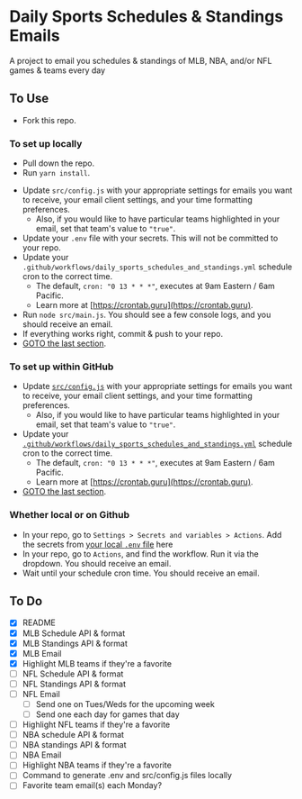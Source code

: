 # Daily Sports Schedules & Standings Emails

A project to email you schedules & standings of MLB, NBA, and/or NFL games & teams every day

## To Use


- Fork this repo.

### To set up locally

- Pull down the repo.
- Run `yarn install`.
<!-- - Run `you still need to make this, Nic` to configure -->
- Update `src/config.js` with your appropriate settings for emails you want to receive, your email client settings, and your time formatting preferences.
  - Also, if you would like to have particular teams highlighted in your email, set that team's value to `"true"`.
- Update your `.env` file with your secrets. This will not be committed to your repo.
- Update your `.github/workflows/daily_sports_schedules_and_standings.yml` schedule cron to the correct time.
  - The default, `cron: "0 13 * * *"`, executes at 9am Eastern / 6am Pacific.
  - Learn more at [https://crontab.guru](https://crontab.guru).
- Run `node src/main.js`. You should see a few console logs, and you should receive an email.
- If everything works right, commit & push to your repo.
- [GOTO the last section](#whether-local-or-on-github).

### To set up within GitHub

- Update [`src/config.js`](src/config.js) with your appropriate settings for emails you want to receive, your email client settings, and your time formatting preferences.
  - Also, if you would like to have particular teams highlighted in your email, set that team's value to `"true"`.
- Update your [`.github/workflows/daily_sports_schedules_and_standings.yml`](.github/workflows/daily_sports_schedules_and_standings.yml) schedule cron to the correct time.
  - The default, `cron: "0 13 * * *"`, executes at 9am Eastern / 6am Pacific.
  - Learn more at [https://crontab.guru](https://crontab.guru).
- [GOTO the last section](#whether-local-or-on-github).

### Whether local or on Github

- In your repo, go to `Settings > Secrets and variables > Actions`. Add the secrets from [your local `.env` file](.env) here
- In your repo, go to `Actions`, and find the workflow. Run it via the dropdown. You should receive an email.
- Wait until your schedule cron time. You should receive an email.

## To Do

- [X] README
- [X] MLB Schedule API & format
- [X] MLB Standings API & format
- [X] MLB Email
- [X] Highlight MLB teams if they're a favorite
- [ ] NFL Schedule API & format
- [ ] NFL Standings API & format
- [ ] NFL Email
  - [ ] Send one on Tues/Weds for the upcoming week
  - [ ] Send one each day for games that day
- [ ] Highlight NFL teams if they're a favorite
- [ ] NBA schedule API & format
- [ ] NBA standings API & format
- [ ] NBA Email
- [ ] Highlight NBA teams if they're a favorite
- [ ] Command to generate .env and src/config.js files locally
- [ ] Favorite team email(s) each Monday?
